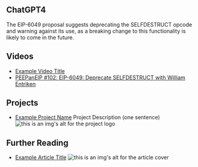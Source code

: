 ## ChatGPT4

The EIP-6049 proposal suggests deprecating the SELFDESTRUCT opcode and warning against its use, as a breaking change to this functionality is likely to come in the future.

## Videos

- [Example Video Title](https://www.youtube.com/watch?v=TDGq4aeevgY)
- [PEEPanEIP #102: EIP-6049: Deprecate SELFDESTRUCT with William Entriken](https://www.youtube.com/watch?v=Mgld_3JjFXQ&list=PL4cwHXAawZxqu0PKKyMzG_3BJV_xZTi1F&index=11)

## Projects

- [Example Project Name](https://xxxx.xxx/xxxxx) Project Description (one sentence) ![this is an img's alt for the project logo](https://xxxx.xxx/project-logo.xxx)

## Further Reading

- [Example Article Title](https://xxxx.xxx/xxxxx) ![this is an img's alt for the article cover](https://xxxx.xxx/article-cover.xxx)
